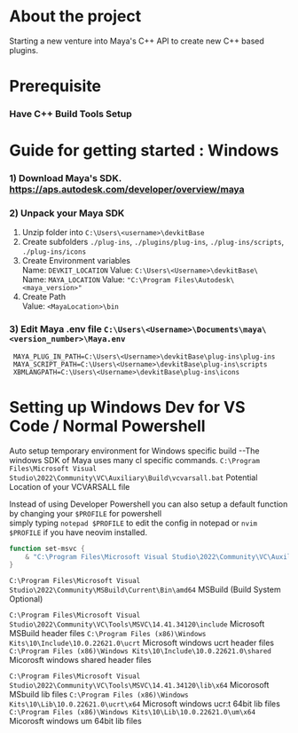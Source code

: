 # About the project
Starting a new venture into Maya's C++ API to create new C++ based plugins.

# Prerequisite
### Have C++ Build Tools Setup

# Guide for getting started : Windows
### 1) Download Maya's SDK. https://aps.autodesk.com/developer/overview/maya
### 2) Unpack your Maya SDK
1) Unzip folder into `C:\Users\<username>\devkitBase`
2) Create subfolders `./plug-ins`, `./plugins/plug-ins`, `./plug-ins/scripts`, `./plug-ins/icons`
3) Create Environment variables  
Name: `DEVKIT_LOCATION` Value: `C:\Users\<Username>\devkitBase\`  
Name: `MAYA_LOCATION` Value: `"C:\Program Files\Autodesk\<maya_version>"`
4) Create Path  
Value: `<MayaLocation>\bin`
### 3) Edit Maya .env file `C:\Users\<Username>\Documents\maya\<version_number>\Maya.env`
```
 MAYA_PLUG_IN_PATH=C:\Users\<Username>\devkitBase\plug-ins\plug-ins
 MAYA_SCRIPT_PATH=C:\Users\<Username>\devkitBase\plug-ins\scripts
 XBMLANGPATH=C:\Users\<Username>\devkitBase\plug-ins\icons
 ```

# Setting up Windows Dev for VS Code / Normal Powershell
Auto setup temporary environment for Windows specific build --The windows SDK of Maya uses many cl specific commands.
`C:\Program Files\Microsoft Visual Studio\2022\Community\VC\Auxiliary\Build\vcvarsall.bat` Potential Location of your VCVARSALL file

Instead of using Developer Powershell you can also setup a default function by changing your `$PROFILE` for powershell  
simply typing `notepad $PROFILE` to edit the config in notepad or `nvim $PROFILE` if you have neovim installed. 
```powershell
function set-msvc {
	& "C:\Program Files\Microsoft Visual Studio\2022\Community\VC\Auxiliary\Build\vcvarsall.bat" x64
}
```

`C:\Program Files\Microsoft Visual Studio\2022\Community\MSBuild\Current\Bin\amd64` MSBuild (Build System Optional)

`C:\Program Files\Microsoft Visual Studio\2022\Community\VC\Tools\MSVC\14.41.34120\include` Microsoft MSBuild header files
`C:\Program Files (x86)\Windows Kits\10\Include\10.0.22621.0\ucrt` Microsoft windows ucrt header files
`C:\Program Files (x86)\Windows Kits\10\Include\10.0.22621.0\shared` Micorosft windows shared header files

`C:\Program Files\Microsoft Visual Studio\2022\Community\VC\Tools\MSVC\14.41.34120\lib\x64` Micorosoft MSbuild lib files
`C:\Program Files (x86)\Windows Kits\10\Lib\10.0.22621.0\ucrt\x64` Microsoft windows ucr:t 64bit lib files
`C:\Program Files (x86)\Windows Kits\10\Lib\10.0.22621.0\um\x64` Micorosft windows um 64bit lib files
